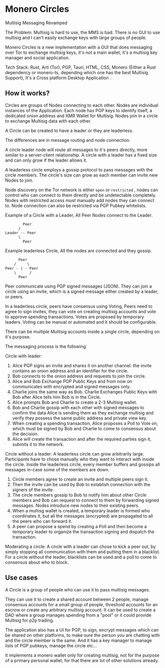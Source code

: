 # Monero Circles
Multisig Messaging Revamped

The Problem:
Multisig is hard to use, the MMS is bad. There is no GUI to use multisig and I can't easily exchange keys with large groups of people.

Monero Circles is a new implementation with a GUI that does messaging over Tor to exchange multisig keys, it's not a main wallet, it's a multisig key manager and social application.

Tech Stack: Rust, Arti (Tor), PGP, Tauri, HTML, CSS, Monero (Either a Rust dependency or monero-ts, depending which one has the best Multisig Support), 
It's a Cross platform Desktop Application .


## How it works?

Circles are groups of Nodes connecting to each other. 
Nodes are individual instances of the Application.
Each node has PGP keys to identify itself, a dedicated onion address and XMR Wallet for Multisig.
Nodes join in a circle to exchange Multisig data with each other.

A Circle can be created to have a leader or they are leaderless.

The differences are in message routing and node connection.

A circle leader node will route all messages to it's peers directly, more similar to a server-client relationship. A circle with a leader has a fixed size and can only grow if the leader allows it.

A leaderless circle employs a gossip protocol to pass messages with the circle members. The circle's size can grow as each member can invite new Nodes to join.

Node discovery on the Tor network is either `open` or `restricted` , nodes can control who can connect to them directly and be undetectable completely. Nodes with restricted access must manually add nodes they can connect to.
Node connection can also be restricted via PGP Pubkey whitelists.

Example of a Circle with a Leader, All Peer Nodes connect to the Leader.

```
        Peer
      /
Leader -- Peer
      \     
        Peer

```

Example leaderless Circle, All the nodes are connected and they gossip.

```
      Peer
    /     \
Peer - | - Peer
    \      /
      Peer 
```


Peer communicate using PGP signed messages (JSON). They can join a circle using an invite, which is a signed message either created by a leader, or peers.

In a leaderless circle, peers have consensus using Voting, Peers need to agree to sign invites, they can vote on creating multisig accounts and vote to approve spending transactions. Votes are proposed by temporary leaders.
Voting can be manual or automated and it should be configurable.

There can be multiple Multisig accounts inside a single circle, depending on it's purpose.

The messaging process is the following:

Circle with leader:

1. Alice PGP signs an invite and shares it on another channel. the invite contains an onion address and an identifier for the circle.
2. Bob connects to the onion address and requests to join the circle.
3. Alice and Bob Exchange PGP Public Keys and from now on communicates with encrypted and signed messages only.
4. Charlie joins the same way as Bob. Charlie Exchanges Public Keys with Bob after Alice tells him Bob is in the Circle.
5. Alice prompts Bob and Charlie to create a 2-3 Multisig wallet.
6. Bob and Charlie gossip with each other with signed messages to confirm the data Alice is sending them as they exchange multisig and verify they possess the same public address and private view key.
7. When creating a spending transaction, Alice proposes a Poll to Vote on, which must be signed by Bob and Charlie to come to consensus about the decision.
8. Alice will create the transaction and after the required parties sign it, submits it to the network.


Circle without a leader:
A leaderless circle can grow arbitrarily large. Participants have to chose manually who they want to interact with inside the circle. Inside the leaderless circle, every member buffers and gossips all messages in-case some of the members are down.

1. Circle members agree to create an invite and multiple peers sign it.
2. Then the invite can be used by Bob to establish connection with the signers of the invite.
3. The circle members gossip to Bob to notify him about other Circle members and Bob can request to connect to them by forwarding signed messages. Nodes introduce new nodes to their existing peers.
4. When a multisg wallet is created, a temporary leader is formed who coordinates it, but all the messages (encrypted) are propagated to all the peers who can forward it. 
5. A peer can propose a spend by creating a Poll and then become a temporary leader to organize the transaction signing and dispatch the transaction.

Moderating a circle:
A circle with a leader can chose to kick a peer out, by simply stopping all communication with them and putting them in a blacklist.
For a circle without the leader, blacklists can be used and a poll to come to consensus about who to block.


## Use cases

A Circle is a group of people who can use it to pass multisig messages.

They can use it to create a shared account between 2 people, manage consensus accounts for a small group of people, threshold accounts for an escrow or create any arbitrary multisig account.
It can be used to create a DAO where a group manages spending from a "pool" or it could provide Multisig for p2p trading.

The application also has a UI for PGP, to sign, encrypt messages which can be shared on other platforms, to make sure the person you are chatting with and the circle member is the same.
And it has a key manager to manage lists of PGP pubkeys, manage the circle etc...

It implements a monero wallet only for creating multisig, not for the purpose of a primary personal wallet, for that there are lot of other solutions already.